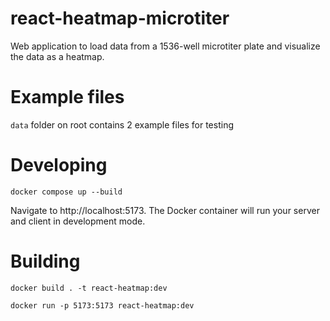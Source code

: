 # react-heatmap-microtiter
Web application to load data from a 1536-well microtiter plate and visualize the data as a heatmap.

# Example files
`data` folder on root contains 2 example files for testing

# Developing
```shell
docker compose up --build
```
Navigate to http://localhost:5173. The Docker container will run your server and client in development mode.

# Building
```shell
docker build . -t react-heatmap:dev
```

```shell
docker run -p 5173:5173 react-heatmap:dev
```
